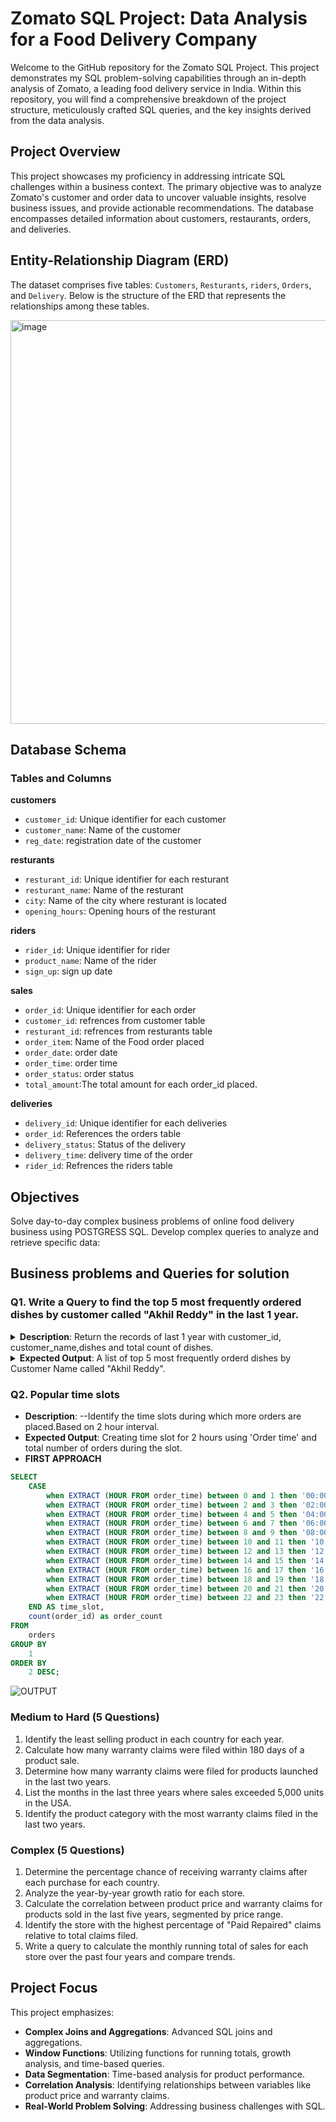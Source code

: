 # Zomato SQL Project: Data Analysis for a Food Delivery Company
Welcome to the GitHub repository for the Zomato SQL Project. This project demonstrates my SQL problem-solving capabilities through an in-depth analysis of Zomato, a leading food delivery service in India. Within this repository, you will find a comprehensive breakdown of the project structure, meticulously crafted SQL queries, and the key insights derived from the data analysis.
## Project Overview

This project showcases my proficiency in addressing intricate SQL challenges within a business context. The primary objective was to analyze Zomato's customer and order data to uncover valuable insights, resolve business issues, and provide actionable recommendations. The database encompasses detailed information about customers, restaurants, orders, and deliveries.

## Entity-Relationship Diagram (ERD)
The dataset comprises five tables: `Customers`, `Resturants`, `riders`, `Orders`, and `Delivery`. Below is the structure of the ERD that represents the relationships among these tables.

<img width="646" alt="image" src="https://github.com/prashanthkumarjoshi/SQL_PROJECT_3/blob/main/images/ERD.png">


## Database Schema
### Tables and Columns
**customers**
- `customer_id`: Unique identifier for each customer
- `customer_name`: Name of the customer
- `reg_date`: registration date of the customer

**resturants**
- `resturant_id`: Unique identifier for each resturant
- `resturant_name`: Name of the resturant
- `city`: Name of the city where resturant is located
- `opening_hours`: Opening hours of the resturant

**riders**
- `rider_id`: Unique identifier for rider
- `product_name`: Name of the rider
- `sign_up`: sign up date

**sales**
- `order_id`: Unique identifier for each order
- `customer_id`: refrences from customer table
- `resturant_id`: refrences from resturants table
- `order_item`: Name of the Food order placed
- `order_date`: order date
- `order_time`: order time
- `order_status`: order status
- `total_amount`:The total amount for each order_id placed.

**deliveries**
- `delivery_id`: Unique identifier for each deliveries
- `order_id`: References the orders table
- `delivery_status`: Status of the delivery
- `delivery_time`: delivery time of the order
- `rider_id`: Refrences the riders table
## Objectives
Solve day-to-day complex business problems of online food delivery business using POSTGRESS SQL.
Develop complex queries to analyze and retrieve specific data:

## Business problems and Queries for solution
### Q1. Write a Query to find the top 5   most frequently ordered dishes by customer called  "Akhil Reddy" in the last 1 year.
<details><summary>
<strong><bold>Description</bold></strong>: Return the records of last 1 year with customer_id, customer_name,dishes and total count of dishes.</summary>

  ```sql
  `#SQL Code`
  SELECT
    customer_name,
    dishes,
    total_dishes
  FROM
    (SELECT
        c.customer_id,
        c.customer_name,
        o.order_item AS dishes,
        COUNT(order_id) AS total_dishes,
        DENSE_RANK() OVER (ORDER BY COUNT(order_id) DESC) AS RANK
      FROM
        orders o
        JOIN customers c ON o.customer_id = c.customer_id
      WHERE
        o.order_date >= CURRENT_DATE - INTERVAL '1 Year'
        AND c.customer_name = 'Akhil Reddy'
      GROUP BY
        1,
        2,
        3
      ORDER BY
        1,
        4 DESC
    ) AS t1
  WHERE
    RANK <= 5;
  ```
</details>
<details>
<summary><strong>Expected Output</strong>: A list of top 5 most frequently orderd dishes by Customer Name called "Akhil Reddy".</summary>
### Query Output
  <img src="https://github.com/prashanthkumarjoshi/SQL_PROJECT_3/blob/main/images/Q_1_output.png" height="200">
</details>
    



### Q2. Popular time slots
- **Description**: --Identify the time slots during which more orders are placed.Based on 2 hour interval.
- **Expected Output**: Creating time slot for 2 hours using 'Order time' and total number of orders during the slot.
- **FIRST APPROACH**
```Sql
SELECT 
	CASE
		when EXTRACT (HOUR FROM order_time) between 0 and 1 then '00:00:00 - 02:00:00'
		when EXTRACT (HOUR FROM order_time) between 2 and 3 then '02:00:00 - 04:00:00'
		when EXTRACT (HOUR FROM order_time) between 4 and 5 then '04:00:00 - 06:00:00'
		when EXTRACT (HOUR FROM order_time) between 6 and 7 then '06:00:00 - 08:00:00'
		when EXTRACT (HOUR FROM order_time) between 8 and 9 then '08:00:00 - 10:00:00'
		when EXTRACT (HOUR FROM order_time) between 10 and 11 then '10:00:00 - 12:00:00'
		when EXTRACT (HOUR FROM order_time) between 12 and 13 then '12:00:00 - 14:00:00'
		when EXTRACT (HOUR FROM order_time) between 14 and 15 then '14:00:00 - 16:00:00'
		when EXTRACT (HOUR FROM order_time) between 16 and 17 then '16:00:00 - 18:00:00'
		when EXTRACT (HOUR FROM order_time) between 18 and 19 then '18:00:00 - 20:00:00'
		when EXTRACT (HOUR FROM order_time) between 20 and 21 then '20:00:00 - 22:00:00'
		when EXTRACT (HOUR FROM order_time) between 22 and 23 then '22:00:00 - 00:00:00'
	END AS time_slot,
	count(order_id) as order_count
FROM
	orders
GROUP BY
	1
ORDER BY
	2 DESC;
```
![OUTPUT](https://github.com/prashanthkumarjoshi/SQL_PROJECT_3/blob/main/images/Q_2_output.png)


### Medium to Hard (5 Questions)
1. Identify the least selling product in each country for each year.
2. Calculate how many warranty claims were filed within 180 days of a product sale.
3. Determine how many warranty claims were filed for products launched in the last two years.
4. List the months in the last three years where sales exceeded 5,000 units in the USA.
5. Identify the product category with the most warranty claims filed in the last two years.

### Complex (5 Questions)
1. Determine the percentage chance of receiving warranty claims after each purchase for each country.
2. Analyze the year-by-year growth ratio for each store.
3. Calculate the correlation between product price and warranty claims for products sold in the last five years, segmented by price range.
4. Identify the store with the highest percentage of "Paid Repaired" claims relative to total claims filed.
5. Write a query to calculate the monthly running total of sales for each store over the past four years and compare trends.

## Project Focus
This project emphasizes:
- **Complex Joins and Aggregations**: Advanced SQL joins and aggregations.
- **Window Functions**: Utilizing functions for running totals, growth analysis, and time-based queries.
- **Data Segmentation**: Time-based analysis for product performance.
- **Correlation Analysis**: Identifying relationships between variables like product price and warranty claims.
- **Real-World Problem Solving**: Addressing business challenges with SQL.
